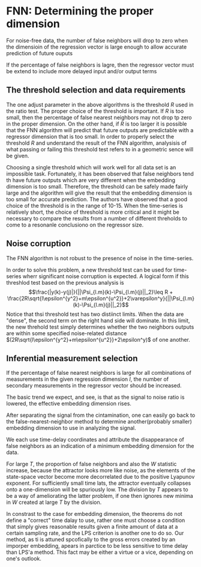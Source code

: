 # FNN: Determining the proper dimension
For noise-free data, the number of false neighbors will drop to zero when the dimensioin of the regression vector is large enough to allow accurate prediction of future ouputs

If the percentage of false neighbors is lagre, then the regressor vector must be extend to include more delayed input and/or output terms
## The threshold selection and data requirements

The one adjust parameter in the above algorithms is the threshold $R$ used in the ratio test. The proper choice of the threshold  is important. If $R$ is too small, then the percentage of false nearest neighbors may not drop tp zero in the proper dimension. On the other hand, if $R$ is too larger it is possible that the FNN algorithm will predict that future outputs are predictable with a regressor dimension that is too small. In order to properly select the threshold $R$ and understand the result of the FNN algorithm, analysisis of what passing or failing this threshold test refers to in a geometric sence will be given.

 Choosing a single threshold which will work well for all data set is an impossible task. Fortunately, it has been observed that false neighbors tend th have future outputs which are very different when the embedding dimension is too small. Therefore, the threshold can be safely made fairly large and the algorithm will give the result that the embedding dimension is too small for accurate prediction. The authors have observed that a good choice of the threshold is in the range of 10-15. When the time-series is relatively short, the choice of threshold is more critical and it might be necessary to compare the results from a number of different threholds to come to a resonanle conclusiono on the regressor size.
 
## Noise corruption
 
The FNN algorithm is not robust to the presence of noise in the time-series.

In order to solve this problem, a new threshold test can be used for time-series wherr significant noise corruption is expected. A logical form if this threshlod test based on the previous analysis is
$$\frac{|y(k)-y(j)|}{||\Psi_{l.m}(k)-\Psi_{l.m}(j)||_2}\leq R + \frac{2R\sqrt{l\epsilon^{y^2}+m\epsilon^{u^2}}+2\varepsilon^y}{||\Psi_{l.m}(k)-\Psi_{l.m}(j)||_2}$$
Notice that thsi threshold test has two distiinct limits. When the data are "dense", the second term on the right hand side will dominate. In this limit, the new threhold test simply determines whether the two neighbors outputs are within some specified noise-related distance $(2R\sqrt{l\epsilon^{y^2}+m\epsilon^{u^2}}+2\epsilon^y)$ of one another.

## Inferential measurement selection

If the percentage of false nearest neighbors is large for all combinations of measurements in the given regression dimension $l$, the number of secondary measurements in the regressor vector should be increased.

The basic trend we expect, and see, is that as the signal to noise ratio is lowered, the effective embedding dimension rises.

After separating the signal from the cintamination, one can easily go back to the false-nearest-neighbor method to determine another(probably smaller) embedding dimension to use in analyzing the signal.

We each use time-delay coordinates and attribute the disappearance of false neighbors as an indication of a minimum embedding dimension for the data.

For large $T$, the proportion of false neighbors and also the $W$ statistic increase, because the attractor looks more like noise, as the elements of the state-space vector become more decorrelated due to the positive Lyapunov exponent. For sufficiently small time lats, the attractor eventually collapses onto a one-dimension will be spuriously low. The division by $T$ appears to be a way of ameliorating the latter problem, if one then ignores new minima in $W$ created at large $T$ by the division.

In constrast to the case for embedding dimension, the theorems do not define a "correct" time dalay to use, rather one must choose a condition that simply gives reasonable results given a finite amount of data at a certain sampling rate, and the LPS criterion is another one to do so. Our method, as ti is attuned spcofically to the gross errors created by an imporper embedding, apears in parctice to be less sensitive to time delay than LPS'a method. This fact may be either a virtue or a vice, depending on one's outlook.
